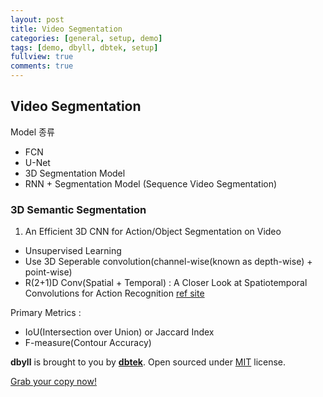 ```yaml
---
layout: post
title: Video Segmentation
categories: [general, setup, demo]
tags: [demo, dbyll, dbtek, setup]
fullview: true
comments: true
---
```



## Video Segmentation

Model 종류
- FCN
- U-Net
- 3D Segmentation Model
- RNN + Segmentation Model (Sequence Video Segmentation)

### 3D Semantic Segmentation
1. An Efficient 3D CNN for Action/Object Segmentation on Video
- Unsupervised Learning
- Use 3D Seperable convolution(channel-wise(known as depth-wise) + point-wise)
- R(2+1)D Conv(Spatial + Temporal) : A Closer Look at Spatiotemporal Convolutions for Action Recognition
[ref site](https://blog.airlab.re.kr/2019/09/R(2+1)D)



Primary Metrics :
- IoU(Intersection over Union) or Jaccard Index
- F-measure(Contour Accuracy)


**dbyll** is brought to you by **[dbtek](http://ismaildemirbilek.com)**. Open sourced under [MIT](http://opensource.org/licenses/MIT) license.

<a class="btn btn-default" href="https://github.com/dbtek/dbyll">Grab your copy now!</a>
